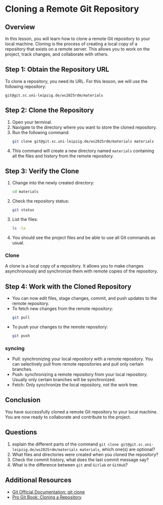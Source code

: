# Cloning a Remote Git Repository

## Overview

In this lesson, you will learn how to clone a remote Git repository to your local machine. Cloning is the process of creating a local copy of a repository that exists on a remote server. This allows you to work on the project, track changes, and collaborate with others.

## Step 1: Obtain the Repository URL

To clone a repository, you need its URL. For this lesson, we will use the following repository:

```
git@git.sc.uni-leipzig.de/ws2025rdm/materials
```

## Step 2: Clone the Repository

1. Open your terminal.
2. Navigate to the directory where you want to store the cloned repository.
3. Run the following command:
   ```bash
   git clone git@git.sc.uni-leipzig.de/ws2025rdm/materials materials
   ```
4. This command will create a new directory named `materials` containing all the files and history from the remote repository.

## Step 3: Verify the Clone

1. Change into the newly created directory:
   ```bash
   cd materials
   ```
2. Check the repository status:
   ```bash
   git status
   ```
3. List the files:
   ```bash
   ls -la
   ```
4. You should see the project files and be able to use all Git commands as usual.

### Clone

A clone is a local copy of a repository. It allows you to make changes asynchronously and synchronize them with remote copies of the repository.

## Step 4: Work with the Cloned Repository

- You can now edit files, stage changes, commit, and push updates to the remote repository.
- To fetch new changes from the remote repository:
  ```bash
  git pull
  ```
- To push your changes to the remote repository:
  ```bash
  git push
  ```
  
### syncing

- Pull: synchronizing your local repository with a remote repository. You can selectively pull from remote repositories and pull only certain branches.
- Push: synchronizing a remote repository from your local repository. Usually only certain branches will be synchronized.
- Fetch: Only synchronize the local repository, not the work tree.

## Conclusion

You have successfully cloned a remote Git repository to your local machine. You are now ready to collaborate and contribute to the project.

## Questions

1. explain the different parts of the command `git clone git@git.sc.uni-leipzig.de/ws2025rdm/materials materials`, which one(s) are optional?
2. What files and directories were created when you cloned the repository?
3. Check the commit history, what does the last commit message say?
4. What is the difference between `git` and `Gitlab` or `GitHub`?

## Additional Resources

- [Git Official Documentation: git clone](https://git-scm.com/docs/git-clone)
- [Pro Git Book: Cloning a Repository](https://git-scm.com/book/en/v2/Git-Basics-Getting-a-Git-Repository)
